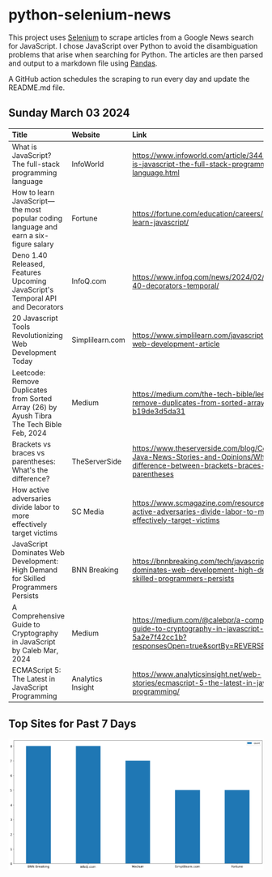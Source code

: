 # python-selenium-news

This project uses [Selenium](https://www.seleniumhq.org/) to scrape articles from a Google News search for JavaScript.
I chose JavaScript over Python to avoid the disambiguation problems that arise when searching for Python.
The articles are then parsed and output to a markdown file using [Pandas](https://pandas.pydata.org/).

A GitHub action schedules the scraping to run every day and update the README.md file.

## Sunday March 03 2024


| Title                                                                                         | Website           | Link                                                                                                                                       |
|:----------------------------------------------------------------------------------------------|:------------------|:-------------------------------------------------------------------------------------------------------------------------------------------|
| What is JavaScript? The full-stack programming language                                       | InfoWorld         | https://www.infoworld.com/article/3441178/what-is-javascript-the-full-stack-programming-language.html                                      |
| How to learn JavaScript—the most popular coding language and earn a six-figure salary         | Fortune           | https://fortune.com/education/careers/how-to-learn-javascript/                                                                             |
| Deno 1.40 Released, Features Upcoming JavaScript's Temporal API and Decorators                | InfoQ.com         | https://www.infoq.com/news/2024/02/deno-1-40-decorators-temporal/                                                                          |
| 20 Javascript Tools Revolutionizing Web Development Today                                     | Simplilearn.com   | https://www.simplilearn.com/javascript-tools-for-web-development-article                                                                   |
| Leetcode: Remove Duplicates from Sorted Array (26)  by Ayush Tibra  The Tech Bible  Feb, 2024 | Medium            | https://medium.com/the-tech-bible/leetcode-remove-duplicates-from-sorted-array-26-b19de3d5da31                                             |
| Brackets vs braces vs parentheses: What's the difference?                                     | TheServerSide     | https://www.theserverside.com/blog/Coffee-Talk-Java-News-Stories-and-Opinions/Whats-the-difference-between-brackets-braces-and-parentheses |
| How active adversaries divide labor to more effectively target victims                        | SC Media          | https://www.scmagazine.com/resource/how-active-adversaries-divide-labor-to-more-effectively-target-victims                                 |
| JavaScript Dominates Web Development: High Demand for Skilled Programmers Persists            | BNN Breaking      | https://bnnbreaking.com/tech/javascript-dominates-web-development-high-demand-for-skilled-programmers-persists                             |
| A Comprehensive Guide to Cryptography in JavaScript  by Caleb  Mar, 2024                      | Medium            | https://medium.com/@calebpr/a-comprehensive-guide-to-cryptography-in-javascript-5a2e7f42cc1b?responsesOpen=true&sortBy=REVERSE_CHRON       |
| ECMAScript 5: The Latest in JavaScript Programming                                            | Analytics Insight | https://www.analyticsinsight.net/web-stories/ecmascript-5-the-latest-in-javascript-programming/                                            |
## Top Sites for Past 7 Days

![Graph of Top Sites](https://raw.githubusercontent.com/dan-mba/python-selenium-news/main/last-week.png)
